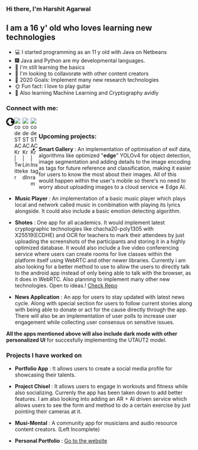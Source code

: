 ### Hi there, I'm Harshit Agarwal

## I am a 16 y' old who loves learning new technologies
- :computer: I started programming as an 11 y old with Java on Netbeans
- :fireworks: Java and Python are my developmental languages.
- :balloon: I'm still learning the basics 
- :bell: I'm looking to collavorate with other content creators
- :new_moon_with_face: 2020 Goals: Implement many new research technologies
- :sun_with_face: Fun fact: I love to play guitar
- :rose: Also learning Machine Learning and Cryptography avidly

### Connect with me:
[<img align="left" alt="codeSTACKr.com" width="22px" src="https://raw.githubusercontent.com/iconic/open-iconic/master/svg/globe.svg" />][website]
[<img align="left" alt="codeSTACKr | Twitter" width="22px" src="https://cdn.jsdelivr.net/npm/simple-icons@v3/icons/twitter.svg" />][twitter]
[<img align="left" alt="codeSTACKr | LinkedIn" width="22px" src="https://cdn.jsdelivr.net/npm/simple-icons@v3/icons/linkedin.svg" />][linkedin]
[<img align="left" alt="codeSTACKr | Instagram" width="22px" src="https://cdn.jsdelivr.net/npm/simple-icons@v3/icons/instagram.svg" />][instagram]

<br />

### Upcoming projects:

- **Smart Gallery** : An implementation of optimisation of exif data, algorithms like optimized "**edge**" YOLOv4 for object detection, image segmentation and adding details to the image encoding as tags for future reference and classification, making it easier for users to know the most about their images. All of this would happen within the user's mobile so there's no need to worry about uploading images to a cloud service => Edge AI.

- **Music Player** : An implementation of a basic music player which plays local and network called music in combination with playing its lyrics alongside. It could also include a basic emotion detecting algorithm.

- **Shotes** : One app for all academics. It would implement latest cryptographic technologies like chacha20-poly1305 with X25519(ECDHE) and OCR for teachers to mark their attendees by just uploading the screenshots of the participants and storing it in a highly optimized database. It would also include a live video conferencing service where users can create rooms for live classes within the platform itself using WebRTC and other newer libraries. Currently i am also looking for a better method to use to allow the users to directly talk to the android app instead of only being able to talk with the browser, as it does in WebRTC. Also planning to implement many other new technologies. Open to ideas.! [Check Repo](https://github.com/aharshit123456/Shotes)

- **News Application** : An app for users to stay updated with latest news cycle. Along with special section for users to follow current stories along with being able to donate or act for the cause directly through the app. There will also be an implementation of user polls to increase user engagement while collecting user consensus on sensitive issues.

**All the apps mentioned above will also include dark mode with other personalized UI** for succesfully implementing the UTAUT2 model.

### Projects I have worked on

- **Portfolio App** : It allows users to create a social media profile for showcasing their talents.

- **Project Chisel** : It allows users to engage in workouts and fitness while also socializing. Currenly the app has been taken down to add better features. I am also looking into adding an AR + AI driven service which allows users to see the form and method to do a certain exercise by just pointing their cameras at it.

- **Musi-Mental** : A community app for musicians and audio resource content creators. (Left Incomplete)

- **Personal Portfolio** : [Go to the website](aharshit123456.github.io)

[website]: https://aharshit123456.github.io
[twitter]: https://twitter.com/aharshit123456
[instagram]: https://instagram.com/aharshit123456
[linkedin]: https://linkedin.com/in/aharshit123456



<!--
**aharshit123456/aharshit123456** is a ✨ _special_ ✨ repository because its `README.md` (this file) appears on your GitHub profile.

Here are some ideas to get you started:

- 🔭 I’m currently working on ...
- 🌱 I’m currently learning ...
- 👯 I’m looking to collaborate on ...
- 🤔 I’m looking for help with ...
- 💬 Ask me about ...
- 📫 How to reach me: ...
- 😄 Pronouns: ...
- ⚡ Fun fact: ...

-->
